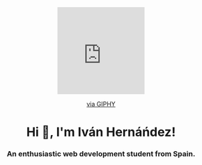 <div id="header" align="center">
    <iframe src="https://giphy.com/embed/Yfl7CS7vQqnebA69aH" width="200" height="200" frameBorder="0" class="giphy-embed" allowFullScreen></iframe><p><a href="https://giphy.com/gifs/pudgypenguins-pudgy-penguin-pudgypenguin-Yfl7CS7vQqnebA69aH">via GIPHY</a></p>
    <h1 align="center">Hi 🙂, I'm Iván Hernáńdez!</h1>
    <h3 align="center">An enthusiastic web development student from Spain.</h3>
</div>
